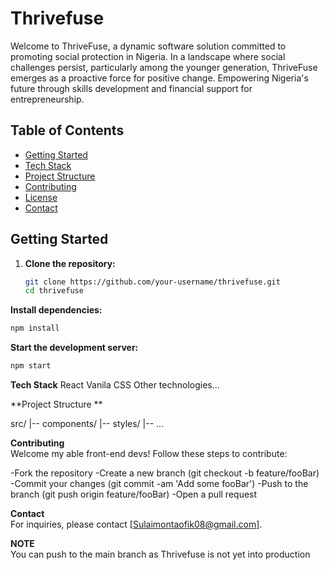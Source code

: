# Thrivefuse
Welcome to ThriveFuse, a dynamic software solution committed to promoting social protection in Nigeria. In a landscape where social challenges persist, particularly among the younger generation, ThriveFuse emerges as a proactive force for positive change. Empowering Nigeria's future through skills development and financial support for entrepreneurship.


## Table of Contents

- [Getting Started](#getting-started)
- [Tech Stack](#tech-stack)
- [Project Structure](#project-structure)
- [Contributing](#contributing)
- [License](#license)
- [Contact](#contact)

## Getting Started

1. **Clone the repository:**
   ```bash
   git clone https://github.com/your-username/thrivefuse.git
   cd thrivefuse

   
**Install dependencies:**
```bash
npm install
```


**Start the development server:**

``` bash
npm start
```

**Tech Stack**
  React
  Vanila CSS
  Other technologies...


**Project Structure **

src/
|-- components/
|-- styles/
|-- ...


**Contributing**  
Welcome my able front-end devs! Follow these steps to contribute:  

  -Fork the repository
  -Create a new branch (git checkout -b feature/fooBar)
  -Commit your changes (git commit -am 'Add some fooBar')
  -Push to the branch (git push origin feature/fooBar)
  -Open a pull request

**Contact**  
For inquiries, please contact [Sulaimontaofik08@gmail.com].

**NOTE**  
You can push to the main branch as Thrivefuse is not yet into production
